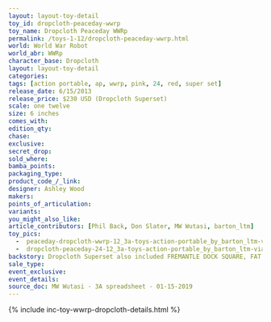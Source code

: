 ```yaml
---
layout: layout-toy-detail 
toy_id: dropcloth-peaceday-wwrp
toy_name: Dropcloth Peaceday WWRp
permalink: /toys-1-12/dropcloth-peaceday-wwrp.html
world: World War Robot
world_abr: WWRp
character_base: Dropcloth
layout: layout-toy-detail
categories: 
tags: [action portable, ap, wwrp, pink, 24, red, super set] 
release_date: 6/15/2013
release_price: $230 USD (Dropcloth Superset)
scale: one twelve
size: 6 inches
comes_with: 
edition_qty: 
chase: 
exclusive: 
secret_drop: 
sold_where: 
bamba_points: 
packaging_type: 
product_code_/_link: 
designer: Ashley Wood
makers: 
points_of_articulation: 
variants: 
you_might_also_like: 
article_contributors: [Phil Back, Don Slater, MW Wutasi, barton_ltm]
toy_pics: 
  -  peaceday-dropcloth-wwrp-12_3a-toys-action-portable_by_barton_ltm-via-instagram.jpg
  -  dropcloth-peaceday-24-12_3a-toys-action-portable_by_barton_ltm-via-instagram.jpg
backstory: Dropcloth Superset also included FREMANTLE DOCK SQUARE, FAT CLOUD SQUARE, ISO SQUARE, LEGION SQUARE (Chase).
sale_type: 
event_exclusive: 
event_details: 
source_doc: MW Wutasi - 3A spreadsheet - 01-15-2019
---
```

{% include inc-toy-wwrp-dropcloth-details.html %}